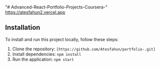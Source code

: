 "# Advanced-React-Portfolio-Projects-Coursera-" 
https://atesfahun2.vercel.app
## Installation

To install and run this project locally, follow these steps:

1. Clone the repository: `[https://github.com/Atesfahun/portfolio-.git]`
2. Install dependencies: `npm install`
3. Run the application: `npm start`
